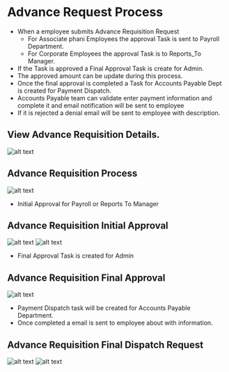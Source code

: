 Advance Request Process
=========
 - When a employee submits Advance Requisition Request 
    -  For Associate phani Employees the approval Task is sent to Payroll Department.
    -  For Corporate Employees the approval Task is to Reports_To Manager.
 - If the Task is approved a Final Approval Task is create for Admin.
 - The approved amount can be update during this process.
 - Once the final approval is completed a Task for Accounts Payable Dept is created for Payment Dispatch.
 - Accounts Payable team can validate enter payment information and complete it and email notification will be sent to employee
 - If it is rejected a denial  email will be sent to employee with description.

View Advance Requisition Details.
----
![alt text](../../images/expense/advance-request-details.png "Advance Requisition")


Advance Requisition Process
----
![alt text](../../images/expense/advance-form.png "Advance Requisition")

 - Initial Approval for Payroll or Reports To Manager

Advance Requisition Initial Approval
----
![alt text](../../images/expense/advancerequest-task.png "Advance Requisition")
![alt text](../../images/expense/advancerequest-task-1.png "Advance Requisition")

 - Final Approval Task is created for Admin

Advance Requisition Final Approval
----
![alt text](../../images/expense/final-approval-task.png "Advance Requisition")

 - Payment Dispatch task will be created for Accounts Payable Department.
 - Once completed a email is sent to employee about with information.

Advance Requisition Final Dispatch Request
----
![alt text](../../images/expense/payment-dispatch-task.png "Advance Requisition")
![alt text](../../images/expense/payment-dispatch-task-1.png "Advance Requisition")